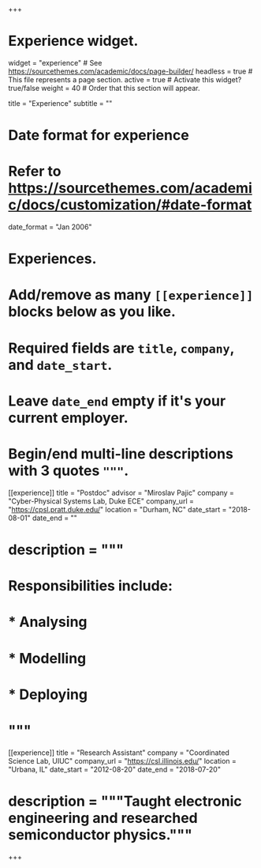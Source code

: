 +++
# Experience widget.
widget = "experience"  # See https://sourcethemes.com/academic/docs/page-builder/
headless = true  # This file represents a page section.
active = true  # Activate this widget? true/false
weight = 40  # Order that this section will appear.

title = "Experience"
subtitle = ""

# Date format for experience
#   Refer to https://sourcethemes.com/academic/docs/customization/#date-format
date_format = "Jan 2006"

# Experiences.
#   Add/remove as many `[[experience]]` blocks below as you like.
#   Required fields are `title`, `company`, and `date_start`.
#   Leave `date_end` empty if it's your current employer.
#   Begin/end multi-line descriptions with 3 quotes `"""`.
[[experience]]
  title = "Postdoc"
  advisor = "Miroslav Pajic"
  company = "Cyber-Physical Systems Lab, Duke ECE"
  company_url = "https://cpsl.pratt.duke.edu/"
  location = "Durham, NC"
  date_start = "2018-08-01"
  date_end = ""
#  description = """
#  Responsibilities include:
#
#  * Analysing
#  * Modelling
#  * Deploying
#  """

[[experience]]
  title = "Research Assistant"
  company = "Coordinated Science Lab, UIUC"
  company_url = "https://csl.illinois.edu/"
  location = "Urbana, IL"
  date_start = "2012-08-20"
  date_end = "2018-07-20"
#  description = """Taught electronic engineering and researched semiconductor physics."""

+++
